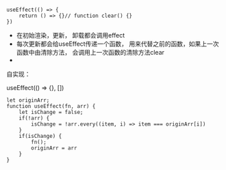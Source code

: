 ```
useEffect(() => {
	return () => {}// function clear() {}
})
```
- 在初始渲染，更新， 卸载都会调用effect
- 每次更新都会给useEffect传递一个函数， 用来代替之前的函数，如果上一次函数中由清除方法， 会调用上一次函数的清除方法clear
-
	
自实现：

useEffect(() => {}, [])

```
let originArr;
function useEffect(fn, arr) {
	let isChange = false;
	if(!arr) {
		isChange = !arr.every((item, i) => item === originArr[i])
	}
	if(isChange) {
		fn();
		originArr = arr
	}
}
```





